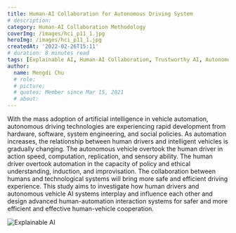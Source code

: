 ```yaml
---
title: Human-AI Collaboration for Autonomous Driving System
# description: 
category: Human-AI Collaboration Methodology
coverImg: /images/hci_p11_1.jpg
heroImg: /images/hci_p11_1.jpg
createdAt: '2022-02-26T15:11'
# duration: 8 minutes read
tags: [Explainable AI, Human-AI Collaboration, Trustworthy AI, Autonomous Driving, Safety AI, Transportation]
author:
  name: Mengdi Chu
  # role: 
  # picture: 
  # quotes: Member since Mar 15, 2021
  # about: 
---
```

With the mass adoption of artificial intelligence in vehicle automation, autonomous driving technologies are experiencing rapid development from hardware, software, system engineering, and social policies. As automation increases, the relationship between human drivers and intelligent vehicles is gradually changing. The autonomous vehicle overtook the human driver in action speed, computation, replication, and sensory ability. The human driver overtook automation in the capacity of policy and ethical understanding, induction, and improvisation. The collaboration between humans and technological systems will bring more safe and efficient driving experience. This study aims to investigate how human drivers and autonomous vehicle AI systems interplay and influence each other and design advanced human-automation interaction systems for safer and more efficient and effective human-vehicle cooperation.

![Explainable AI](/images/hci_p11_2.png)